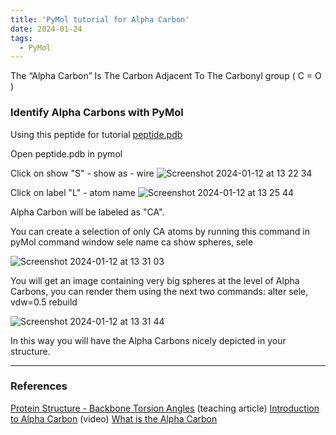 ```yaml
---
title: 'PyMol tutorial for Alpha Carbon'
date: 2024-01-24
tags:
  - PyMol
---
```

The “Alpha Carbon” Is The Carbon Adjacent To The Carbonyl group ( C = O )

### Identify Alpha Carbons with PyMol

Using this peptide for tutorial
[peptide.pdb](../files/peptide.pdb)

Open peptide.pdb in pymol

Click on show "S" - show as - wire
![Screenshot 2024-01-12 at 13 22 34](https://github.com/simoneatt11/simoneatt11.github.io/assets/61795621/105dd5d1-876e-4f46-a1c5-5ac7ba04eb68)

Click on label "L" - atom name
![Screenshot 2024-01-12 at 13 25 44](https://github.com/simoneatt11/simoneatt11.github.io/assets/61795621/1af15be4-00ed-410d-ae4e-98de2417aa63)

Alpha Carbon will be labeled as "CA".

You can create a selection of only CA atoms by running this command in pyMol command window
sele name ca
show spheres, sele

![Screenshot 2024-01-12 at 13 31 03](https://github.com/simoneatt11/simoneatt11.github.io/assets/61795621/c99d1ada-7f1d-43ed-816e-6e4758a76864)

You will get an image containing very big spheres at the level of Alpha Carbons, you can render them using the next two commands:
alter sele, vdw=0.5
rebuild

![Screenshot 2024-01-12 at 13 31 44](https://github.com/simoneatt11/simoneatt11.github.io/assets/61795621/76cf53ec-7830-4c5f-b3d8-f54c19259b92)

In this way you will have the Alpha Carbons nicely depicted in your structure. 

---
### References
[Protein Structure - Backbone Torsion Angles](http://www.bioinf.org.uk/teaching/bioc0008/page03.html) (teaching article)
[Introduction to Alpha Carbon](https://www.youtube.com/watch?v=3PsZSXB4E3Q) (video)
[What is the Alpha Carbon](https://www.masterorganicchemistry.com/2012/03/26/weird-nomenclature-in-carbonyl-chemistry/#:~:text=The%20%E2%80%9CAlpha%20Carbon%E2%80%9D%20Is%20The%20Carbon%20Adjacent%20To%20The%20Carbonyl,-The%20functional%20group&text=In%20organic%20chemistry%2C%20it's%20common,carbon%E2%80%9D%2C%20and%20so%20on.)
